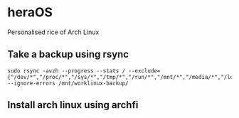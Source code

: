 # heraOS
Personalised rice of Arch Linux

## Take a backup using rsync
```
sudo rsync -avzh --progress --stats / --exclude={"/dev/*","/proc/*","/sys/*","/tmp/*","/run/*","/mnt/*","/media/*","/lost+found"} --ignore-errors /mnt/worklinux-backup/
```

## Install arch linux using archfi
